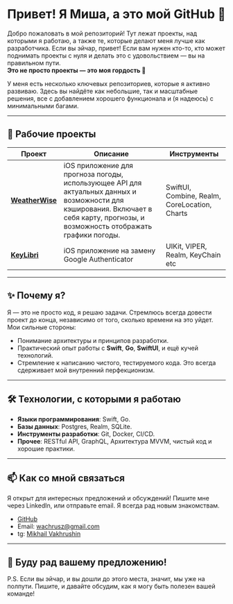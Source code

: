 # Привет! Я Миша, а это мой GitHub 👋

Добро пожаловать в мой репозиторий! Тут лежат проекты, над которыми я работаю, а также те, которые делают меня лучше как разработчика. Если вы эйчар, привет! Если вам нужен кто-то, кто может поднимать проекты с нуля и делать это с удовольствием — вы на правильном пути.  
**Это не просто проекты — это моя гордость 🧀**

У меня есть несколько ключевых репозиториев, которые я активно развиваю. Здесь вы найдёте как небольшие, так и масштабные решения, все с добавлением хорошего функционала и (я надеюсь) с минимальными багами.

---

## 🚀 **Рабочие проекты**

| Проект                                                                 | Описание                                         | Инструменты |
| ---------------------------------------------------------------------- |-------------------------------------------------- | ------------ |
| [**WeatherWise**](https://github.com/wachrusz/WeatherWise)     | iOS приложение для прогноза погоды, использующее API для актуальных данных и возможности для кэширования. Включает в себя карту, прогнозы, и возможность отображать графики погоды. | SwiftUI, Combine, Realm, CoreLocation, Charts |
|[**KeyLibri**](https://github.com/wachrusz/TimeLock)| iOS приложение на замену Google Authenticator| UIKit, VIPER, Realm, KeyChain etc|

---

## ✨ **Почему я?**

Я — это не просто код, я решаю задачи. Стремлюсь всегда довести проект до конца, независимо от того, сколько времени на это уйдет. Мои сильные стороны:
- Понимание архитектуры и принципов разработки.
- Практический опыт работы с **Swift**, **Go**, **SwiftUI**, и ещё кучей технологий.
- Стремление к написанию чистого, тестируемого кода. Это всегда сдерживает мой внутренний перфекционизм.

---

## 🛠 **Технологии, с которыми я работаю**

- **Языки программирования**: Swift, Go.
- **Базы данных**: Postgres, Realm, SQLite.
- **Инструменты разработки**: Git, Docker, CI/CD.
- **Прочее**: RESTful API, GraphQL, Архитектура MVVM, чистый код и хорошие практики.

---

## 📫 **Как со мной связаться**

Я открыт для интересных предложений и обсуждений! Пишите мне через LinkedIn, или отправьте email. Я всегда рад новым знакомствам.

- [GitHub](https://github.com/wachrusz)
- Email: [wachrusz@gmail.com](mailto:wachrusz@gmail.com)
- tg: [Mikhail Vakhrushin](https://t.me/wachrusz)

---

## 🚀 **Буду рад вашему предложению!**

P.S. Если вы эйчар, и вы дошли до этого места, значит, мы уже на полпути. Пишите, и давайте обсудим, как я могу быть полезен вашей команде!
